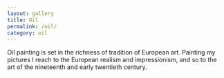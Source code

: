 ```yaml
---
layout: gallery
title: Oil
permalink: /oil/
category: oil
---
```


<div class="foreword" > Oil painting is set in the richness of tradition of European art. Painting my pictures I reach to the European realism and impressionism, and so to the art of the nineteenth and early twentieth century. </div>
